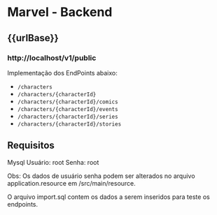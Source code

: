 # Marvel - Backend

## {{urlBase}}

### http://localhost/v1/public

Implementação dos EndPoints abaixo:

* `/characters`
* `/characters/{characterId}`
* `/characters/{characterId}/comics`
* `/characters/{characterId}/events`
* `/characters/{characterId}/series`
* `/characters/{characterId}/stories`

## Requisitos

Mysql
Usuário: root
Senha: root 

Obs: Os dados de usuário senha podem ser alterados no arquivo application.resource em /src/main/resource.

O arquivo import.sql contem os dados a serem inseridos para teste os endpoints.


